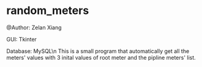 # random_meters
@Author: Zelan Xiang

GUI: Tkinter

Database: MySQL\n
This is a small program that automatically get all the meters' values with 3 inital values of root meter and the pipline meters' list.



